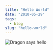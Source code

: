 ```yaml
---
title: "Hello World"
date: "2010-05-29"
tags:
  - blog
slug: "hello-world"
---
```


![Dragon says hello](/img/hello-world.png)
